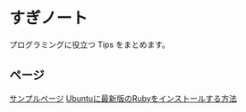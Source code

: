 # すぎノート

プログラミングに役立つ Tips をまとめます。

## ページ

[サンプルページ](./sample-page)
[Ubuntuに最新版のRubyをインストールする方法](./ubuntu-install-ruby)
